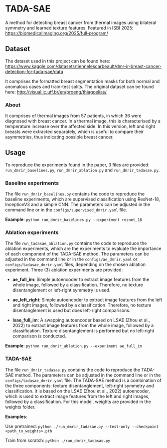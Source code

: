 # TADA-SAE
A method for detecting breast cancer from thermal images using bilateral symmetry and learned texture features. Featured in ISBI 2025: https://biomedicalimaging.org/2025/full-program/


## Dataset
The dataset used in this project can be found here:
https://www.kaggle.com/datasets/tiennelescarbeault/dmr-ir-breast-cancer-detection-for-tada-sae/data

It comprises the formatted breast segmentation masks for both normal and anomalous cases and train-test splits. The original dataset can be found here: http://visual.ic.uff.br/en/proeng/thiagoelias/

### About
It comprises of thermal images from 57 patients, in which 36 were diagnosed with breast cancer. In a thermal image, this is characterised by a temperature increase over the affected side. In this version, left and right breasts were extracted separately, which is useful to compare their asymmetries, thus indicating possible breast cancer.

## Usage
To reproduce the experiments found in the paper, 3 files are provided: ```run_dmrir_baselines.py```, ```run_dmrir_ablation.py``` and ```run_dmrir_tadasae.py```. 

### Baseline experiments
The file ```run_dmrir_baselines.py``` contains the code to reproduce the baseline experiments, which are supervised classification using ResNet-18, InceptionV3 and a simple CNN. The parameters can be adjusted in the command line or in the ```configs/supervised_dmrir.yaml``` file.

**Example**: ```python run_dmrir_baselines.py --experiment resnet_18```

### Ablation experiments
The file ```run_tadasae_ablation.py``` contains the code to reproduce the ablation experiments, which are the experiments to evaluate the importance of each component of the TADA-SAE method. The parameters can be adjusted in the command line or in the ```configs/ae_dmrir.yaml``` or ```configs/tadasae_dmrir.yaml``` files, depending on the chosen ablation experiment. Three (3) ablation experiments are provided:

- **ae_full_im**: Simple autoencoder to extract image features from the whole image, followed by a classification. Therefore, no texture disentanglement or left-right symmetry is used.

- **ae_left_right**: Simple autoencoder to extract image features from the left and right images, followed by a classification. Therefore, no texture disentanglement is used but does left-right comparisons.

- **lsae_full_im**: A swapping autoencoder based on LSAE (Zhou et al., 2022) to extract image features from the whole image, followed by a classification. Texture disentanglement is performed but no left-right comparison is conducted.

**Example**: ```python run_dmrir_ablation.py --experiment ae_full_im```

### TADA-SAE
The file ```run_dmrir_tadasae.py``` contains the code to reproduce the TADA-SAE method. The parameters can be adjusted in the command line or in the ```configs/tadasae_dmrir.yaml``` file. The TADA-SAE method is a combination of the three components: texture disentanglement, left-right symmetry and classification. It is based on the LSAE (Zhou et al., 2022) autoencoder, which is used to extract image features from the left and right images, followed by a classification. For this model, weights are provided in the weights folder.

**Examples**: 

Use pretrained:
```python ./run_dmrir_tadasae.py --test-only --checkpoint <path_to_weights>.pth```

Train from scratch:
```python ./run_dmrir_tadasae.py ```
